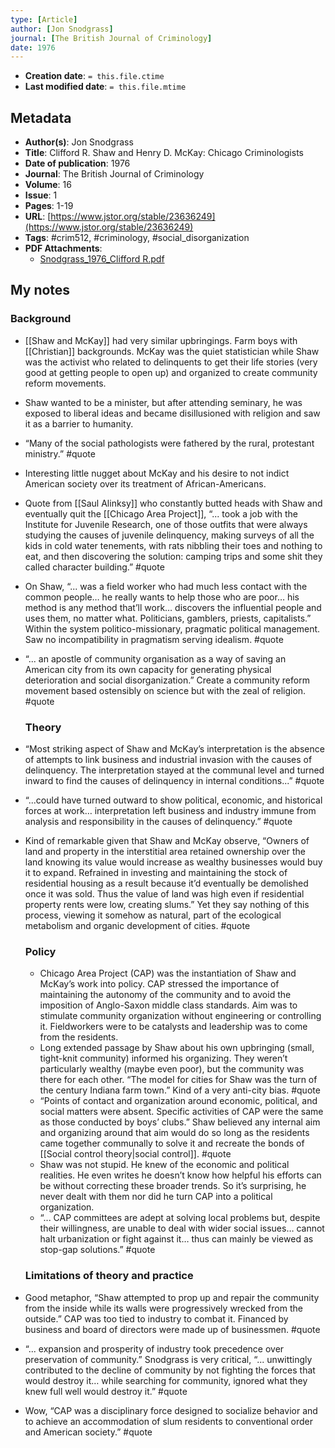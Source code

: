 ```yaml
---
type: [Article]
author: [Jon Snodgrass]
journal: [The British Journal of Criminology]
date: 1976
---
```


* **Creation date**: `= this.file.ctime`
* **Last modified date**: `= this.file.mtime`

## Metadata

* **Author(s)**: Jon Snodgrass
* **Title**: Clifford R. Shaw and Henry D. McKay: Chicago Criminologists
* **Date of publication**: 1976
* **Journal**: The British Journal of Criminology
* **Volume**: 16
* **Issue**: 1
* **Pages**: 1-19
* **URL**: [https://www.jstor.org/stable/23636249](https://www.jstor.org/stable/23636249)
* **Tags**: #crim512, #criminology, #social_disorganization
* **PDF Attachments**:
  * [Snodgrass_1976_Clifford R.pdf](zotero://open-pdf/library/items/8CZL66DC)

## My notes

### Background

* [[Shaw and McKay]] had very similar upbringings. Farm boys with [[Christian]] backgrounds. McKay was the quiet statistician while Shaw was the activist who related to delinquents to get their life stories (very good at getting people to open up) and organized to create community reform movements.
* Shaw wanted to be a minister, but after attending seminary, he was exposed to liberal ideas and became disillusioned with religion and saw it as a barrier to humanity.
* “Many of the social pathologists were fathered by the rural, protestant ministry.” #quote 
* Interesting little nugget about McKay and his desire to not indict American society over its treatment of African-Americans.
* Quote from [[Saul Alinksy]] who constantly butted heads with Shaw and eventually quit the [[Chicago Area Project]], “... took a job with the Institute for Juvenile Research, one of those outfits that were always studying the causes of juvenile delinquency, making surveys of all the kids in cold water tenements, with rats nibbling their toes and nothing to eat, and then discovering the solution: camping trips and some shit they called character building.” #quote 
* On Shaw, “... was a field worker who had much less contact with the common people… he really wants to help those who are poor… his method is any method that’ll work… discovers the influential people and uses them, no matter what. Politicians, gamblers, priests, capitalists.” Within the system politico-missionary, pragmatic political management. Saw no incompatibility in pragmatism serving idealism. #quote 
* “... an apostle of community organisation as a way of saving an American city from its own capacity for generating physical deterioration and social disorganization.” Create a community reform movement based ostensibly on science but with the zeal of religion. #quote 

  ### Theory
  
* “Most striking aspect of Shaw and McKay’s interpretation is the absence of attempts to link business and industrial invasion with the causes of delinquency. The interpretation stayed at the communal level and turned inward to find the causes of delinquency in internal conditions...” #quote 
* “...could have turned outward to show political, economic, and historical forces at work… interpretation left business and industry immune from analysis and responsibility in the causes of delinquency.” #quote 
* Kind of remarkable given that Shaw and McKay observe, “Owners of land and property in the interstitial area retained ownership over the land knowing its value would increase as wealthy businesses would buy it to expand. Refrained in investing and maintaining the stock of residential housing as a result because it’d eventually be demolished once it was sold. Thus the value of land was high even if residential property rents were low, creating slums.” Yet they say nothing of this process, viewing it somehow as natural, part of the ecological metabolism and organic development of cities. #quote

  ### Policy
  
  * Chicago Area Project (CAP) was the instantiation of Shaw and McKay’s work into policy. CAP stressed the importance of maintaining the autonomy of the community and to avoid the imposition of Anglo-Saxon middle class standards. Aim was to stimulate community organization without engineering or controlling it. Fieldworkers were to be catalysts and leadership was to come from the residents.
  * Long extended passage by Shaw about his own upbringing (small, tight-knit community) informed his organizing. They weren’t particularly wealthy (maybe even poor), but the community was there for each other. “The model for cities for Shaw was the turn of the century Indiana farm town.” Kind of a very anti-city bias. #quote 
  * “Points of contact and organization around economic, political, and social matters were absent. Specific activities of CAP were the same as those conducted by boys’ clubs.” Shaw believed any internal aim and organizing around that aim would do so long as the residents came together communally to solve it and recreate the bonds of [[Social control theory|social control]]. #quote 
  * Shaw was not stupid. He knew of the economic and political realities. He even writes he doesn’t know how helpful his efforts can be without correcting these broader trends. So it’s surprising, he never dealt with them nor did he turn CAP into a political organization.
  * “... CAP committees are adept at solving local problems but, despite their willingness, are unable to deal with wider social issues… cannot halt urbanization or fight against it… thus can mainly be viewed as stop-gap solutions.” #quote

  ### Limitations of theory and practice

* Good metaphor, “Shaw attempted to prop up and repair the community from the inside while its walls were progressively wrecked from the outside.” CAP was too tied to industry to combat it. Financed by business and board of directors were made up of businessmen. #quote 
* “... expansion and prosperity of industry took precedence over preservation of community.” Snodgrass is very critical, “... unwittingly contributed to the decline of community by not fighting the forces that would destroy it… while searching for community, ignored what they knew full well would destroy it.” #quote 
* Wow, “CAP was a disciplinary force designed to socialize behavior and to achieve an accommodation of slum residents to conventional order and American society.” #quote